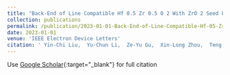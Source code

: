 ```yaml
---
title: "Back-End of Line Compatible Hf 0.5 Zr 0.5 O 2 With ZrO 2 Seed Layer for Enhanced Ferroelectricity"
collection: publications
permalink: /publication/2023-01-01-Back-End-of-Line-Compatible-Hf-05-Zr-05-O-2-With-ZrO-2-Seed-Layer-for-Enhanced-Ferroelectricity
date: 2023-01-01
venue: 'IEEE Electron Device Letters'
citation: ' Yin-Chi Liu,  Yu-Chun Li,  Ze-Yu Gu,  Xin-Long Zhou,  Teng Huang,  Ze-Hui Li,  Tian-Tian Pi,  Yan-Fei Li,  Shi-Jin Ding,  Lin Chen, &quot;Back-End of Line Compatible Hf 0.5 Zr 0.5 O 2 With ZrO 2 Seed Layer for Enhanced Ferroelectricity.&quot; IEEE Electron Device Letters, 2023.'
---
```

Use [Google Scholar](https://scholar.google.com/scholar?q=Back+End+of+Line+Compatible+Hf+0.5+Zr+0.5+O+2+With+ZrO+2+Seed+Layer+for+Enhanced+Ferroelectricity){:target="_blank"} for full citation